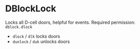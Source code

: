 # DBlockLock
Locks all D-cell doors, helpful for events.
Required permission: `dblock.dlock`
- `dlock` / `dlk` locks doors
- `dunlock` / `duk` unlocks doors
